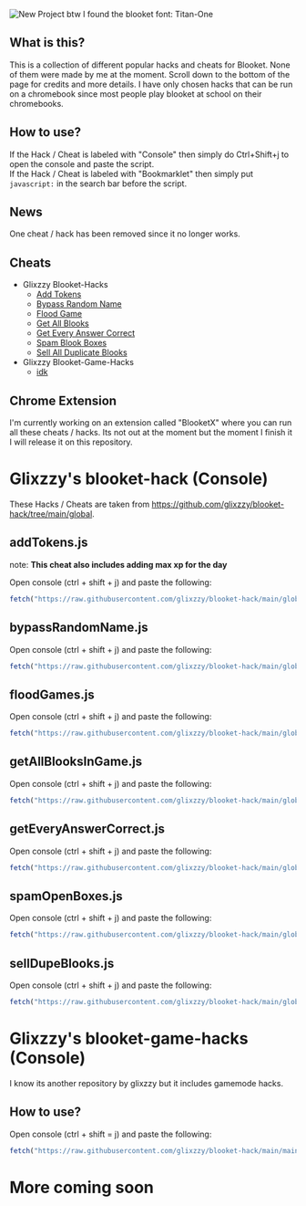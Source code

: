 ![New Project](https://user-images.githubusercontent.com/59119852/142629180-290ce6cc-7690-4534-ba04-216f49ca8273.png)
btw I found the blooket font: Titan-One

## What is this?

This is a collection of different popular hacks and cheats for Blooket. None of them were made by me at the moment. Scroll down to the bottom of the page for credits and more details. I have only chosen hacks that can be run on a chromebook since most people play blooket at school on their chromebooks.

## How to use?

If the Hack / Cheat is labeled with "Console" then simply do Ctrl+Shift+j to open the console and paste the script. <br>
If the Hack / Cheat is labeled with "Bookmarklet" then simply put `javascript:` in the search bar before the script.

## News

One cheat / hack has been removed since it no longer works.

## Cheats

- Glixzzy Blooket-Hacks
  - [Add Tokens](#addTokens.js)
  - [Bypass Random Name](#bypassRandomName.js)
  - [Flood Game](#floodGames.js)
  - [Get All Blooks](#getAllBlooksInGame.js)
  - [Get Every Answer Correct](#getEveryAnswerCorrect.js)
  - [Spam Blook Boxes](#spamOpenBoxes.js)
  - [Sell All Duplicate Blooks](#sellDupeBlooks.js)
- Glixzzy Blooket-Game-Hacks
  - [idk](#game-hack)

## Chrome Extension

I'm currently working on an extension called "BlooketX" where you can run all these cheats / hacks. Its not out at the moment but the moment I finish it I will release it on this repository.

# Glixzzy's blooket-hack (Console)

These Hacks / Cheats are taken from <https://github.com/glixzzy/blooket-hack/tree/main/global>.

## <a id="addTokens.js"></a>addTokens.js

note: **This cheat also includes adding max xp for the day**

Open console (ctrl + shift + j) and paste the following:
```js
fetch("https://raw.githubusercontent.com/glixzzy/blooket-hack/main/global/addTokens.js").then((res) => res.text().then((t) => eval(t)))
```

## <a id="bypassRandomName.js"></a>bypassRandomName.js

Open console (ctrl + shift + j) and paste the following:
```js
fetch("https://raw.githubusercontent.com/glixzzy/blooket-hack/main/global/bypassRandomName.js").then((res) => res.text().then((t) => eval(t)))
```

## <a id="floodGames.js"></a>floodGames.js

Open console (ctrl + shift + j) and paste the following:
```js
fetch("https://raw.githubusercontent.com/glixzzy/blooket-hack/main/global/floodGames.js").then((res) => res.text().then((t) => eval(t)))
```

## <a id="getAllBlooksInGame.js"></a>getAllBlooksInGame.js

Open console (ctrl + shift + j) and paste the following:
```js
fetch("https://raw.githubusercontent.com/glixzzy/blooket-hack/main/global/getAllBlooksInGame.js").then((res) => res.text().then((t) => eval(t)))
```

## <a id="getEveryAnswerCorrect.js"></a>getEveryAnswerCorrect.js

Open console (ctrl + shift + j) and paste the following:
```js
fetch("https://raw.githubusercontent.com/glixzzy/blooket-hack/main/global/getEveryAnswerCorrect.js").then((res) => res.text().then((t) => eval(t)))
```

## <a id="spamOpenBoxes.js"></a>spamOpenBoxes.js

Open console (ctrl + shift + j) and paste the following:
```js
fetch("https://raw.githubusercontent.com/glixzzy/blooket-hack/main/global/spamOpenBoxes.js").then((res) => res.text().then((t) => eval(t)))
```

## <a id="sellDupeBlooks.js"></a>sellDupeBlooks.js

Open console (ctrl + shift + j) and paste the following:
```js
fetch("https://raw.githubusercontent.com/glixzzy/blooket-hack/main/global/sellDupeBlooks.js").then((res) => res.text().then((t) => eval(t)))
```
# <a id="game-hack"></a>Glixzzy's blooket-game-hacks (Console)

I know its another repository by glixzzy but it includes gamemode hacks.

## How to use?

Open console (ctrl + shift = j) and paste the following:
```js
fetch("https://raw.githubusercontent.com/glixzzy/blooket-hack/main/main.js").then((res) => res.text().then((t) => eval(t)))
```

# More coming soon
